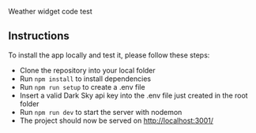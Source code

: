 Weather widget code test

## Instructions

To install the app locally and test it, please follow these steps:

- Clone the repository into your local folder
- Run `npm install` to install dependencies
- Run `npm run setup` to create a .env file
- Insert a valid Dark Sky api key into the .env file just created in the root folder
- Run `npm run dev` to start the server with nodemon
- The project should now be served on [http://localhost:3001/](http://localhost:3001/)
